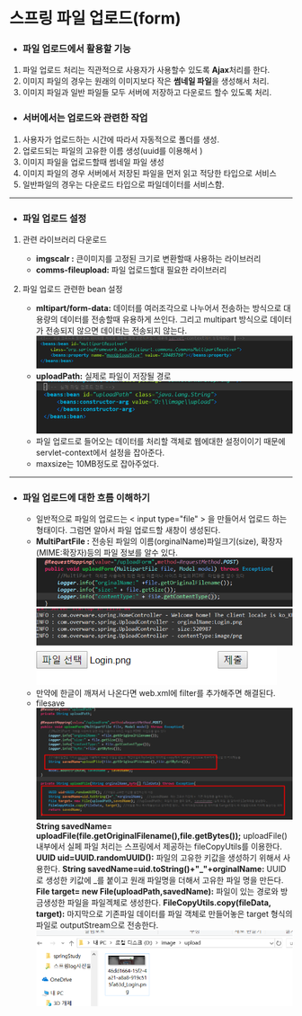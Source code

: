 스프링 파일 업로드(form)
===
* ### 파일 업로드에서 활용할 기능
1. 파일 업로드 처리는 직관적으로 사용자가 사용할수 있도록 **Ajax**처리를 한다.
2. 이미지 파일의 경우는 원래의 이미지보다 작은 **썸네일 파일**을 생성해서 처리.
3. 이미지 파일과 일반 파일들 모두 서버에 저장하고 다운로드 할수 있도록 처리.


* ### 서버에서는 업로드와 관련한 작업
1. 사용자가 업로드하는 시간에 따라서 자동적으로 폴더를 생성.
2. 업로드되는 파일의 고유한 이름 생성(uuid를 이용해서 )
3. 이미지 파일을 업로드할때 썸네일 파일 생성
4. 이미지 파일의 경우 서버에서 저장된 파일을 먼저 읽고 적당한 타입으로 서비스
5. 일반파일의 경우는 다운로드 타입으로 파일데이터를 서비스함.
---
* ### 파일 업로드 설정
1. 관련 라이브러리 다운로드
    * **imgscalr :** 큰이미지를 고정된 크기로 변환할때 사용하는 라이브러리
    * **comms-fileupload:** 파일 업로드할대 필요한 라이브러리
2. 파일 업로드 관련한 bean 설정
    * **mltipart/form-data:** 데이터를 여러조각으로 나누어서 전송하는 방식으로 대용량의 데이터를 전송할때 유용하게 쓰인다. 그리고 multipart 방식으로 데이터가 전송되지 않으면 데이터는 전송되지 않는다.
        ![multipartResolver](./img/multipartbean.png)
    * **uploadPath:** 실제로 파일이 저장될 경로
    ![uploadPath](./img/uploadpath.png)

    - 파일 업로드로 들어오는 데이터를 처리할 객체로 웹에대한 설정이이기 때문에 servlet-context에서 설정을 잡아준다.
    - maxsize는 10MB정도로 잡아주었다.
---
* ### 파일 업로드에 대한 흐름 이해하기
  * 일반적으로 파일의 업로드는 < input type="file" > 을 만들어서 업로드 하는 형태이다. 그럼면 알아서 파일 업로드할 새창이 생성된다.
  * **MultiPartFile :** 전송된 파일의 이름(orginalName)파일크기(size), 확장자(MIME:확장자)등의 파일 정보를 알수 있다.
  ![MultiPartFile](./img/mutipartfile.png) ![mutipartfile](./img/filelogger.png)
  ![multipart](./img/mulitpartpng.png)
  * 만약에 한글이 깨져서 나온다면 web.xml에 filter를 추가해주면 해결된다.
  * filesave
  ![filesave](./img/filesave1.png)
  **String savedName=
  uploadFile(file.getOriginalFilename(),file.getBytes());**
  uploadFile()내부에서 실페 파일 처리는 스프링에서 제공하는 fileCopyUtils를 이용한다.
  **UUID uid=UUID.randomUUID():** 파일의 고유한 키값을 생성하기 위해서 사용한다.
  **String savedName=uid.toString()+"_"+orginalName:** UUID로 생성한 키값에 _를 붙이고 원래 파일명을 더해서  고유한 파일 명을 만든다.
  **File target= new File(uploadPath,savedName):** 파일이 있는 경로와 방금생성한 파일을 파일겍체로 생성한다.
  **FileCopyUtils.copy(fileData, target):** 마지막으로  기존파일 데이터를 파일 객체로 만들어놓은 target 형식의 파일로  outputStream으로 전송한다.
  ![file](./img/join.png)

